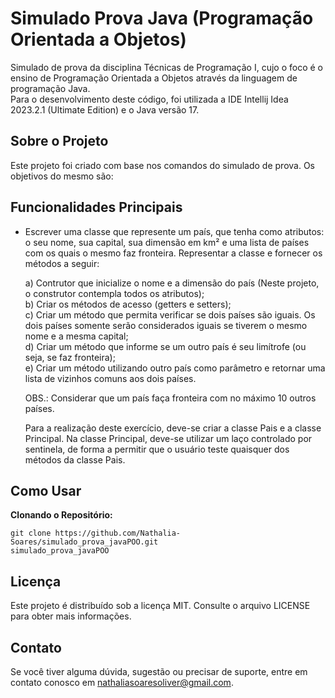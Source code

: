 # Simulado Prova Java (Programação Orientada a Objetos)

Simulado de prova da disciplina Técnicas de Programação I, cujo o foco é o ensino de Programação Orientada a Objetos através da linguagem de programação Java.  
Para o desenvolvimento deste código, foi utilizada a IDE Intellij Idea 2023.2.1 (Ultimate Edition) e o Java versão 17.

## Sobre o Projeto

Este projeto foi criado com base nos comandos do simulado de prova. Os objetivos do mesmo são:

## Funcionalidades Principais

* Escrever uma classe que represente um país, que tenha como atributos: o seu nome, sua capital, sua dimensão em km² e uma lista de países com os quais o mesmo faz fronteira.
Representar a classe e fornecer os métodos a seguir:

  a) Contrutor que inicialize o nome e a dimensão do país (Neste projeto, o construtor contempla todos os atributos);  
  b) Criar os métodos de acesso (getters e setters);  
  c) Criar um método que permita verificar se dois países são iguais. Os dois países somente serão considerados iguais se tiverem o mesmo nome e a mesma capital;  
  d) Criar um método que informe se um outro país é seu limítrofe (ou seja, se faz fronteira);  
  e) Criar um método utilizando outro país como parâmetro e retornar uma lista de vizinhos comuns aos dois países.  

  OBS.: Considerar que um país faça fronteira com no máximo 10 outros países.  

  Para a realização deste exercício, deve-se criar a classe Pais e a classe Principal. Na classe Principal, deve-se utilizar um laço controlado por sentinela, de forma a permitir que o usuário teste quaisquer dos métodos da classe Pais.  

## Como Usar

**Clonando o Repositório:**
   ```shell
   git clone https://github.com/Nathalia-Soares/simulado_prova_javaPOO.git
   simulado_prova_javaPOO
   ``````

## Licença
  Este projeto é distribuído sob a licença MIT. Consulte o arquivo LICENSE para obter mais informações.

## Contato
  Se você tiver alguma dúvida, sugestão ou precisar de suporte, entre em contato conosco em nathaliasoaresoliver@gmail.com.
